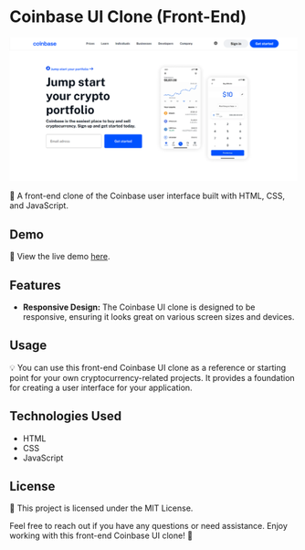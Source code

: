 # Coinbase UI Clone (Front-End)

![Coinbase UI Clone](sources/cover.png)

🚀 A front-end clone of the Coinbase user interface built with HTML, CSS, and JavaScript.

## Demo

🔗 View the live demo [here](link_to_live_demo).

## Features

- **Responsive Design:** The Coinbase UI clone is designed to be responsive, ensuring it looks great on various screen sizes and devices.

## Usage

💡 You can use this front-end Coinbase UI clone as a reference or starting point for your own cryptocurrency-related projects. It provides a foundation for creating a user interface for your application.

## Technologies Used

- HTML
- CSS
- JavaScript

## License

📜 This project is licensed under the MIT License.

Feel free to reach out if you have any questions or need assistance. Enjoy working with this front-end Coinbase UI clone! 🌟
